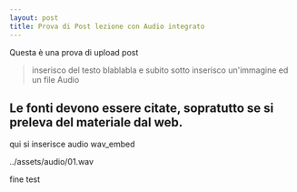 ```yaml
---
layout: post
title: Prova di Post lezione con Audio integrato
---
```



Questa è una prova di upload post

> inserisco del testo blablabla e subito sotto inserisco un'immagine ed un file Audio

## Le fonti devono essere citate, sopratutto se si preleva del materiale dal web.

qui si inserisce audio wav_embed

../assets/audio/01.wav

fine test
